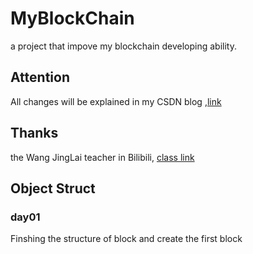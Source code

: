 # MyBlockChain
a project that impove my blockchain developing ability.
## Attention
All changes will be explained in my CSDN blog ,[link](https://blog.csdn.net/qq_45931661/category_12088265.html)  
## Thanks
the Wang JingLai teacher in Bilibili, [class link](https://www.bilibili.com/video/BV1GJ411Q7ZP?p=19&vd_source=82f18f9da067b3f631f4ad316524f60b)
## Object Struct
### day01
Finshing the structure of block and create the first block